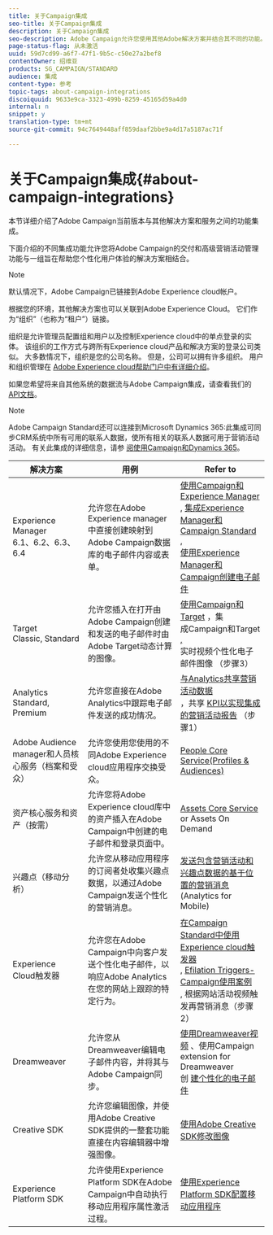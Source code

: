 ```yaml
---
title: 关于Campaign集成
seo-title: 关于Campaign集成
description: 关于Campaign集成
seo-description: Adobe Campaign允许您使用其他Adobe解决方案并结合其不同的功能。
page-status-flag: 从未激活
uuid: 59d7cd99-a6f7-47f1-9b5c-c50e27a2bef8
contentOwner: 绍维亚
products: SG_CAMPAIGN/STANDARD
audience: 集成
content-type: 参考
topic-tags: about-campaign-integrations
discoiquuid: 9633e9ca-3323-499b-8259-45165d59a4d0
internal: n
snippet: y
translation-type: tm+mt
source-git-commit: 94c7649448aff859daaf2bbe9a4d17a5187ac71f

---
```



# 关于Campaign集成{#about-campaign-integrations}

本节详细介绍了Adobe Campaign当前版本与其他解决方案和服务之间的功能集成。

下面介绍的不同集成功能允许您将Adobe Campaign的交付和高级营销活动管理功能与一组旨在帮助您个性化用户体验的解决方案相结合。

>[!NOTE]
>
> 默认情况下，Adobe Campaign已链接到Adobe Experience cloud帐户。

根据您的环境，其他解决方案也可以关联到Adobe Experience Cloud。 它们作为“组织”（也称为“租户”）链接。

组织是允许管理员配置组和用户以及控制Experience cloud中的单点登录的实体。 该组织的工作方式与跨所有Experience cloud产品和解决方案的登录公司类似。 大多数情况下，组织是您的公司名称。 但是，公司可以拥有许多组织。 用户和组织管理在 [Adobe Experience cloud帮助门户中有详细介绍](https://marketing.adobe.com/resources/help/en_US/mcloud/organizations.html)。

如果您希望将来自其他系统的数据流与Adobe Campaign集成，请查看我们的 [API文档](https://final-docs.campaign.adobe.com/doc/standard/en/api/ACS_API.html)。

>[!NOTE]
>
>Adobe Campaign Standard还可以连接到Microsoft Dynamics 365:此集成可同步CRM系统中所有可用的联系人数据，使所有相关的联系人数据可用于营销活动活动。 有关此集成的详细信息，请参 [阅使用Campaign和Dynamics 365](https://helpx.adobe.com/campaign/kb/acs-ms-dynamics.html)。


<table> 
 <thead> 
  <tr> 
   <th> 解决方案<br /> </th> 
   <th> 用例<br /> </th> 
   <th> Refer to<br /> </th> 
  </tr> 
 </thead> 
 <tbody> 
  <tr> 
   <td> Experience Manager<br /> 6.1、6.2、6.3、6.4<br /> </td> 
   <td> 允许您在Adobe Experience manager中直接创建映射到Adobe Campaign数据库的电子邮件内容或表单。<br /> </td> 
   <td> 
     <a href="../../integrating/using/integrating-with-experience-manager.md">使用Campaign和Experience Manager</a><br/>, <a href="https://helpx.adobe.com/experience-manager/6-4/sites/administering/using/campaignstandard.html">集成Experience Manager和Campaign Standard</a> , <br/><a href="https://docs.campaign.adobe.com/doc/standard/getting_started/en/ACS_AEM.html">使用Experience Manager和Campaign创建电子邮件</a> 
    </td> 
  </tr> 
  <tr> 
   <td> Target<br /> Classic, Standard<br /> </td> 
   <td> 允许您插入在打开由Adobe Campaign创建和发送的电子邮件时由Adobe Target动态计算的图像。<br /> </td> 
   <td> 
    <a href="../../integrating/using/about-campaign-target-integration.md">使用Campaign和Target</a> ，集 <br/>成Campaign和Target <a href="https://marketing.adobe.com/resources/help/en_US/target/a4t/c_campaign_and_target.html">,</a><br/>实时视频个性化电子邮件图像 <a href="https://helpx.adobe.com/marketing-cloud/how-to/email-marketing.html"></a> （步骤3）
    </td> 
  </tr> 
  <tr> 
   <td> Analytics<br /> Standard, Premium <br /> </td> 
   <td> 允许您直接在Adobe Analytics中跟踪电子邮件发送的成功情况。<br /> </td> 
   <td> 
    <a href="../../integrating/using/about-campaign-analytics-integration.md">与Analytics共享营销活动数据</a><br/>，共享 <a href="https://helpx.adobe.com/marketing-cloud/how-to/email-marketing.html">KPI以实现集成的营销活动报告</a> （步骤1）
    </td> 
  </tr> 
  <tr> 
   <td> Adobe Audience manager和人员核心服务（档案和受众）<br /> </td> 
   <td> 允许您使用您使用的不同Adobe Experience cloud应用程序交换受众。<br /> </td> 
   <td> <a href="../../integrating/using/about-campaign-audience-manager-or-people-core-service-integration.md">People Core Service(Profiles &amp; Audiences)</a><br /> </td> 
  </tr> 
  <tr> 
   <td> 资产核心服务和资产（按需）<br /> </td> 
   <td> 允许您将Adobe Experience cloud库中的资产插入在Adobe Campaign中创建的电子邮件和登录页面中。<br /> </td> 
   <td> <a href="../../integrating/using/working-with-campaign-and-assets-core-service.md">Assets Core Service</a> or Assets On Demand<br /> </td> 
  </tr> 
  <tr> 
   <td> 兴趣点（移动分析）<br /> </td> 
   <td> 允许您从移动应用程序的订阅者处收集兴趣点数据，以通过Adobe Campaign发送个性化的营销消息。<br /> </td> 
   <td> <a href="../../integrating/using/about-campaign-points-of-interest-data-integration.md">发送包含营销活动和兴趣点数据的基于位置的营销消息</a> (Analytics for Mobile)<br /> </td> 
  </tr> 
  <tr> 
   <td> Experience Cloud触发器<br /> </td> 
   <td> 允许您在Adobe Campaign中向客户发送个性化电子邮件，以响应Adobe Analytics在您的网站上跟踪的特定行为。<br /> </td> 
   <td> 
    <a href="../../integrating/using/about-adobe-experience-cloud-triggers.md">在Campaign Standard中使用Experience cloud触发器</a><br/>, <a href="../../integrating/using/abandonment-triggers-use-cases.md">Efilation Triggers-Campaign使用案例</a><br/>, <a href="https://helpx.adobe.com/marketing-cloud/how-to/email-marketing.html"></a> 根据网站活动视频触发再营销消息（步骤2）
    </td> 
  </tr> 
  <tr> 
   <td> Dreamweaver<br /> </td> 
   <td> 允许您从Dreamweaver编辑电子邮件内容，并将其与Adobe Campaign同步。<br /> </td> 
   <td> 
    <a href="https://helpx.adobe.com/campaign/kt/acs/using/acs-dreamweaver-integration-feature-video-use.html">使用Dreamweaver视频</a> 、使用Campaign extension for Dreamweaver <br/>创 <a href="https://helpx.adobe.com/dreamweaver/using/working-with-dreamweaver-and-campaign.html">建个性化的电子邮件</a> 
  </td> 
  </tr> 
  <tr> 
   <td> Creative SDK<br /> </td> 
   <td> 允许您编辑图像，并使用Adobe Creative SDK提供的一整套功能直接在内容编辑器中增强图像。<br /> </td> 
   <td> <a href="../../designing/using/images.md#modifying-images-with-the-adobe-creative-sdk">使用Adobe Creative SDK修改图像</a><br /> </td> 
  </tr> 
  <tr> 
   <td> Experience Platform SDK<br /> </td> 
   <td> 允许使用Experience Platform SDK在Adobe Campaign中自动执行移动应用程序属性激活过程。<br /> </td> 
   <td> <a href="https://helpx.adobe.com/campaign/kb/configuring-app-sdk.html">使用Experience Platform SDK配置移动应用程序</a><br /> </td> 
  </tr> 
 </tbody> 
</table>

